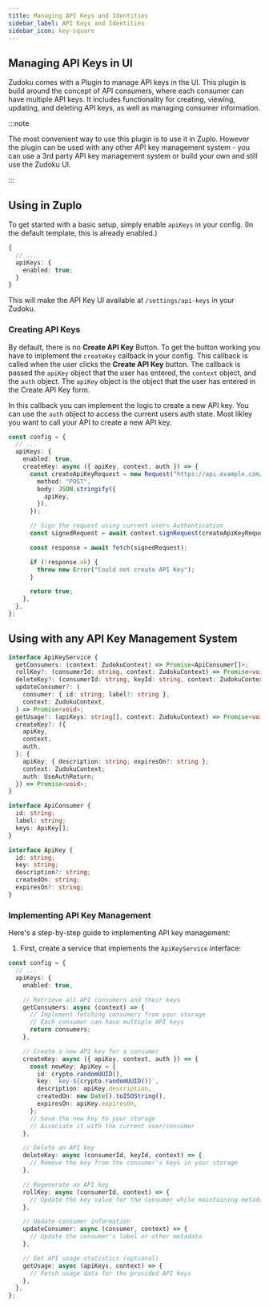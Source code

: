 ```yaml
---
title: Managing API Keys and Identities
sidebar_label: API Keys and Identities
sidebar_icon: key-square
---
```


## Managing API Keys in UI

Zudoku comes with a Plugin to manage API keys in the UI. This plugin is build around the concept of
API consumers, where each consumer can have multiple API keys. It includes functionality for
creating, viewing, updating, and deleting API keys, as well as managing consumer information.

:::note

The most convenient way to use this plugin is to use it in Zuplo. However the plugin can be used
with any other API key management system - you can use a 3rd party API key management system or
build your own and still use the Zudoku UI.

:::

## Using in Zuplo

To get started with a basic setup, simply enable `apiKeys` in your config. (In the default template,
this is already enabled.)

```typescript title=zudoku.config.ts
{
  // ...
  apiKeys: {
    enabled: true;
  }
}
```

This will make the API Key UI available at `/settings/api-keys` in your Zudoku.

### Creating API Keys

By default, there is no **Create API Key** Button. To get the button working you have to implement
the `createKey` callback in your config. This callback is called when the user clicks the **Create
API Key** button. The callback is passed the `apiKey` object that the user has entered, the
`context` object, and the `auth` object. The `apiKey` object is the object that the user has entered
in the Create API Key form.

In this callback you can implement the logic to create a new API key. You can use the `auth` object
to access the current users auth state. Most likley you want to call your API to create a new API
key.

```typescript title=zudoku.config.ts
const config = {
  // ...
  apiKeys: {
    enabled: true,
    createKey: async ({ apiKey, context, auth }) => {
      const createApiKeyRequest = new Request("https://api.example.com/v1/developer/api-key", {
        method: "POST",
        body: JSON.stringify({
          apiKey,
        }),
      });

      // Sign the request using current users Authentication
      const signedRequest = await context.signRequest(createApiKeyRequest);

      const response = await fetch(signedRequest);

      if (!response.ok) {
        throw new Error("Could not create API Key");
      }

      return true;
    },
  },
};
```

## Using with any API Key Management System

```typescript
interface ApiKeyService {
  getConsumers: (context: ZudokuContext) => Promise<ApiConsumer[]>;
  rollKey?: (consumerId: string, context: ZudokuContext) => Promise<void>;
  deleteKey?: (consumerId: string, keyId: string, context: ZudokuContext) => Promise<void>;
  updateConsumer?: (
    consumer: { id: string; label?: string },
    context: ZudokuContext,
  ) => Promise<void>;
  getUsage?: (apiKeys: string[], context: ZudokuContext) => Promise<void>;
  createKey?: ({
    apiKey,
    context,
    auth,
  }: {
    apiKey: { description: string; expiresOn?: string };
    context: ZudokuContext;
    auth: UseAuthReturn;
  }) => Promise<void>;
}

interface ApiConsumer {
  id: string;
  label: string;
  keys: ApiKey[];
}

interface ApiKey {
  id: string;
  key: string;
  description?: string;
  createdOn: string;
  expiresOn?: string;
}
```

### Implementing API Key Management

Here's a step-by-step guide to implementing API key management:

1. First, create a service that implements the `ApiKeyService` interface:

```typescript title=zudoku.config.ts
const config = {
  // ...
  apiKeys: {
    enabled: true,

    // Retrieve all API consumers and their keys
    getConsumers: async (context) => {
      // Implement fetching consumers from your storage
      // Each consumer can have multiple API keys
      return consumers;
    },

    // Create a new API key for a consumer
    createKey: async ({ apiKey, context, auth }) => {
      const newKey: ApiKey = {
        id: crypto.randomUUID(),
        key: `key-${crypto.randomUUID()}`,
        description: apiKey.description,
        createdOn: new Date().toISOString(),
        expiresOn: apiKey.expiresOn,
      };
      // Save the new key to your storage
      // Associate it with the current user/consumer
    },

    // Delete an API key
    deleteKey: async (consumerId, keyId, context) => {
      // Remove the key from the consumer's keys in your storage
    },

    // Regenerate an API key
    rollKey: async (consumerId, context) => {
      // Update the key value for the consumer while maintaining metadata
    },

    // Update consumer information
    updateConsumer: async (consumer, context) => {
      // Update the consumer's label or other metadata
    },

    // Get API usage statistics (optional)
    getUsage: async (apiKeys, context) => {
      // Fetch usage data for the provided API keys
    },
  },
};
```
